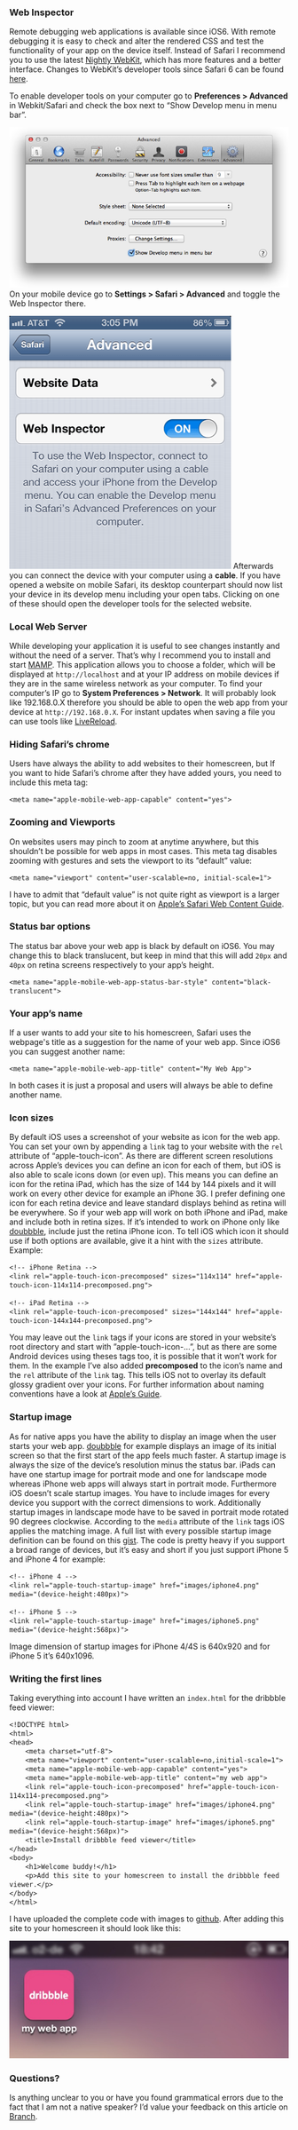 
### Web Inspector
Remote debugging web applications is available since iOS6. With remote debugging it is easy to check and alter the rendered <abbr>CSS</abbr> and test the functionality of your app on the device itself. Instead of Safari I recommend you to use the latest [Nightly WebKit](http://nightly.webkit.org/), which has more features and a better interface. Changes to WebKit’s developer tools since Safari 6 can be found [here](https://gist.github.com/paulmillr/4056234).

To enable developer tools on your computer go to __Preferences > Advanced__ in Webkit/Safari and check the box next to “Show Develop menu in menu bar”.

<a href="/images/AdvancedSettings.png" class="image-inline"><img src="/images/AdvancedSettings.png"></a>
On your mobile device go to __Settings > Safari > Advanced__ and toggle the Web Inspector there.

<a href="/images/ios_web_inspector.png" class="image-inline"><img class="img-bordered" src="/images/ios_web_inspector.png"></a>
Afterwards you can connect the device with your computer using a __cable__. If you have opened a website on mobile Safari, its desktop counterpart should now list your device in its develop menu including your open tabs. Clicking on one of these should open the developer tools for the selected website.

### Local Web Server

While developing your application it is useful to see changes instantly and without the need of a server. That’s why I recommend you to install and start [MAMP](http://www.mamp.info/). This application allows you to choose a folder, which will be displayed at `http://localhost` and at your <abbr>IP</abbr> address on mobile devices if they are in the same wireless network as your computer. To find your computer’s <abbr>IP</abbr> go to __System Preferences > Network__. It will probably look like 192.168.0.X therefore you should be able to open the web app from your device at `http://192.168.0.X`. For instant updates when saving a file you can use tools like [LiveReload](http://livereload.com/).

### Hiding Safari’s chrome

Users have always the ability to add websites to their homescreen, but If you want to hide Safari’s chrome after they have added yours, you need to include this meta tag:

<pre class="language-markup"><code>&lt;meta name=&quot;apple-mobile-web-app-capable&quot; content=&quot;yes&quot;&gt;</code></pre>

### Zooming and Viewports

On websites users may pinch to zoom at anytime anywhere, but this shouldn’t be possible for web apps in most cases. This meta tag disables zooming with gestures and sets the viewport to its ”default” value:

<pre class="language-markup"><code>&lt;meta name=&quot;viewport&quot; content=&quot;user-scalable=no, initial-scale=1&quot;&gt;</code></pre>

I have to admit that “default value” is not quite right as viewport is a larger topic, but you can read more about it on [Apple’s Safari Web Content Guide](http://developer.apple.com/library/ios/#documentation/AppleApplications/Reference/SafariWebContent/UsingtheViewport/UsingtheViewport.html#//apple_ref/doc/uid/TP40006509-SW1).

###  Status bar options

The status bar above your web app is black by default on iOS6. You may change this to black translucent, but keep in mind that this will add `20px` and `40px` on retina screens respectively to your app’s height.

<pre class="language-markup"><code>&lt;meta name=&quot;apple-mobile-web-app-status-bar-style&quot; content=&quot;black-translucent&quot;&gt;</code></pre>

### Your app’s name

If a user wants to add your site to his homescreen, Safari uses the webpage's title as a suggestion for the name of your web app. Since iOS6 you can suggest another name:

<pre class="language-markup"><code>&lt;meta name=&quot;apple-mobile-web-app-title&quot; content=&quot;My Web App&quot;&gt;</code></pre>

In both cases it is just a proposal and users will always be able to define another name.

### Icon sizes

By default iOS uses a screenshot of your website as icon for the web app. You can set your own by appending a `link` tag to your website with the `rel` attribute of “apple-touch-icon”.  As there are different screen resolutions across Apple’s devices you can define an icon for each of them, but iOS is also able to scale icons down (or even up). This means you can define an icon for the retina iPad, which has the size of 144 by 144 pixels and it will work on every other device for example an iPhone 3G. I prefer defining one icon for each retina device and leave standard displays behind as retina will be everywhere. So if your web app will work on both iPhone and iPad, make and include both in retina sizes. If it’s intended to work on iPhone only like [doubbble](http://doubbble.com), include just the retina iPhone icon. To tell iOS which icon it should use if both options are available, give it a hint with the `sizes` attribute. Example:

<pre class="language-markup"><code>&lt;!-- iPhone Retina --&gt;
&lt;link rel=&quot;apple-touch-icon-precomposed&quot; sizes=&quot;114x114&quot; href=&quot;apple-touch-icon-114x114-precomposed.png&quot;&gt;

&lt;!-- iPad Retina --&gt;
&lt;link rel=&quot;apple-touch-icon-precomposed&quot; sizes=&quot;144x144&quot; href=&quot;apple-touch-icon-144x144-precomposed.png&quot;&gt;</code></pre>

You may leave out the `link` tags if your icons are stored in your website’s root directory and start with ”apple-touch-icon-...”, but as there are some Android devices using theses tags too, it is possible that it won’t work for them. In the example I’ve also added __precomposed__ to the icon’s name and the `rel` attribute of the `link` tag. This tells iOS not to overlay its default glossy gradient over your icons. For further information about naming conventions have a look at [Apple’s Guide](http://developer.apple.com/library/ios/#documentation/AppleApplications/Reference/SafariWebContent/ConfiguringWebApplications/ConfiguringWebApplications.html#//apple_ref/doc/uid/TP40002051-CH3-SW4).

### Startup image

As for native apps you have the ability to display an image when the user starts your web app. [doubbble](http://doubbble.com) for example displays an image of its initial screen so that the first start of the app feels much faster. A startup image is always the size of the device’s resolution minus the status bar. iPads can have one startup image for portrait mode and one for landscape mode whereas iPhone web apps will always start in portrait mode. Furthermore iOS doesn’t scale startup images. You have to include images for every device you support with the correct dimensions to work. Additionally startup images in landscape mode have to be saved in portrait mode rotated 90 degrees clockwise. According to the `media` attribute of the `link` tags iOS applies the matching image. A full list with every possible startup image definition can be found on this [gist](https://gist.github.com/tfausak/2222823). The code is pretty heavy if you support a broad range of devices, but it’s easy and short if you just support iPhone 5 and iPhone 4 for example:

<pre class="language-markup"><code>&lt;!-- iPhone 4 --&gt;
&lt;link rel=&quot;apple-touch-startup-image&quot; href=&quot;images/iphone4.png&quot; media=&quot;(device-height:480px)&quot;&gt;

&lt;!-- iPhone 5 --&gt;
&lt;link rel=&quot;apple-touch-startup-image&quot; href=&quot;images/iphone5.png&quot; media=&quot;(device-height:568px)&quot;&gt;</code></pre>

Image dimension of startup images for iPhone 4/4S is 640x920 and for iPhone 5 it’s 640x1096.

### Writing the first lines

Taking everything into account I have written an `index.html` for the dribbble feed viewer:

<pre class="language-markup"><code>&lt;!DOCTYPE html&gt;
&lt;html&gt;
&lt;head&gt;
	&lt;meta charset=&quot;utf-8&quot;&gt;
	&lt;meta name=&quot;viewport&quot; content=&quot;user-scalable=no,initial-scale=1&quot;&gt;
	&lt;meta name=&quot;apple-mobile-web-app-capable&quot; content=&quot;yes&quot;&gt;
	&lt;meta name=&quot;apple-mobile-web-app-title&quot; content=&quot;my web app&quot;&gt;
	&lt;link rel=&quot;apple-touch-icon-precomposed&quot; href=&quot;apple-touch-icon-114x114-precomposed.png&quot;&gt;
	&lt;link rel=&quot;apple-touch-startup-image&quot; href=&quot;images/iphone4.png&quot; media=&quot;(device-height:480px)&quot;&gt;
	&lt;link rel=&quot;apple-touch-startup-image&quot; href=&quot;images/iphone5.png&quot; media=&quot;(device-height:568px)&quot;&gt;
	&lt;title&gt;Install dribbble feed viewer&lt;/title&gt;
&lt;/head&gt;
&lt;body&gt;
	&lt;h1&gt;Welcome buddy!&lt;/h1&gt;
	&lt;p&gt;Add this site to your homescreen to install the dribbble feed viewer.&lt;/p&gt;
&lt;/body&gt;
&lt;/html&gt;</code></pre>

I have uploaded the complete code with images to [github](https://github.com/maxhoffmann/ios-web-apps). After adding this site to your homescreen it should look like this:

<a href="/images/icon.jpg" class="image-inline"><img class="img-bordered" src="/images/icon.jpg"></a>

### Questions?

Is anything unclear to you or have you found grammatical errors due to the fact that I am not a native speaker? I’d value your feedback on this article on [Branch](http://branch.com/b/building-ios-web-apps-part-1-maximilian-hoffmann/invite_link/m7YHa4NJhx7Mzw).
